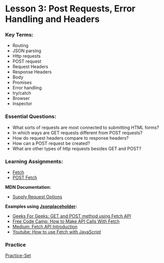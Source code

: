 # Lesson 3: Post Requests, Error Handling and Headers

### Key Terms:

- Routing
- JSON parsing
- Http requests
- POST request
- Request Headers
- Response Headers
- Body
- Promises
- Error handling
- try/catch
- Browser
- Inspector

### Essential Questions:

- What sorts of requests are most connected to submitting HTML forms?
- In which ways are GET requests different from POST requests?
- How do request headers compare to response headers?
- How can a POST request be created?
- What are other types of http requests besides GET and POST?

### Learning Assignments:
- [Fetch](https://javascript.info/fetch)
- [POST Fetch](https://javascript.info/fetch#post-requests)

**MDN Documentation:**
- [Supply Request Options](https://developer.mozilla.org/en-US/docs/Web/API/Fetch_API/Using_Fetch#supplying_request_options)

**Examples using [Jsonplaceholder](https://jsonplaceholder.typicode.com):**
- [Geeks For Geeks: GET and POST method using Fetch API](https://www.geeksforgeeks.org/get-and-post-method-using-fetch-api/)
- [Free Code Camp: How to Make API Calls With Fetch](https://www.freecodecamp.org/news/how-to-make-api-calls-with-fetch/)
- [Medium: Fetch API Introduction](https://medium.com/codingthesmartway-com-blog/fetch-api-introduction-to-promised-based-data-fetching-in-plain-javascript-620e54898d8e)
- [Youtube: How to use Fetch with JavaScript](https://www.youtube.com/watch?v=tVQgfKqbX3M)

### Practice

[Practice-Set](./practice)
